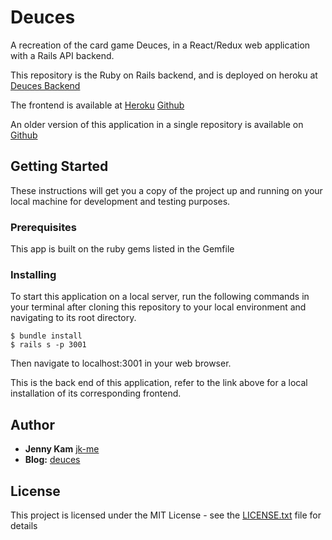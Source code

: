# Deuces

A recreation of the card game Deuces, in a React/Redux web application with a Rails API backend.

This repository is the Ruby on Rails backend, and is deployed on heroku at [Deuces Backend](https://deuces-backend.herokuapp.com/)

The frontend is available at [Heroku](https://deuces-card-game.herokuapp.com/) [Github](https://github.com/jk-me/deuces-front)

An older version of this application in a single repository is available on [Github](https://github.com/jk-me/deuces)

## Getting Started

These instructions will get you a copy of the project up and running on your local machine for development and testing purposes.

### Prerequisites

This app is built on the ruby gems listed in the Gemfile

### Installing

To start this application on a local server, run the following commands in your terminal after cloning this repository to your local environment and navigating to its root directory.

```
$ bundle install
$ rails s -p 3001
```

Then navigate to localhost:3001 in your web browser.

This is the back end of this application, refer to the link above for a local installation of its corresponding frontend.
## Author

* **Jenny Kam**
 [jk-me](https://github.com/jk-me)
 * **Blog:** [deuces](https://jk-me.github.io/react_redux_final_project)

## License

This project is licensed under the MIT License - see the [LICENSE.txt](LICENSE.txt) file for details
